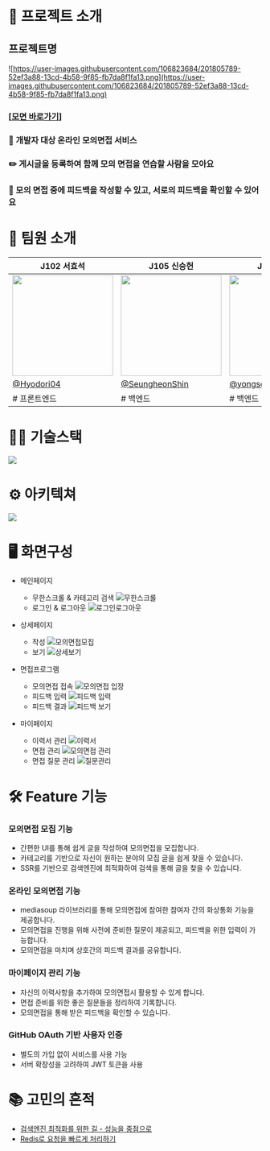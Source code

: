 # 📢 프로젝트 소개

## 프로젝트명
![https://user-images.githubusercontent.com/106823684/201805789-52ef3a88-13cd-4b58-9f85-fb7da8f1fa13.png](https://user-images.githubusercontent.com/106823684/201805789-52ef3a88-13cd-4b58-9f85-fb7da8f1fa13.png)

### [[모면 바로가기](https://www.momyeon.site/)]

### 🐬 개발자 대상 온라인 모의면접 서비스

### ✏️ 게시글을 등록하여 함께 모의 면접을 연습할 사람을 모아요

### 🌟 모의 면접 중에 피드백을 작성할 수 있고, 서로의 피드백을 확인할 수 있어요



# 🎤 팀원 소개

|J102 서효석|J105 신승헌|J206 최용석|J219 홍순규|
|------|---|---|---|
|<img src="https://user-images.githubusercontent.com/75475398/206685316-4d821791-e7c2-4ef6-b0e7-79b6cd2b2321.png" width="200" height="200"></img> | <img src="https://user-images.githubusercontent.com/75475398/206686138-c50b9db5-ef24-4b33-9d3d-307493a28b57.png" width="200" height="200"></img> | <img src="https://user-images.githubusercontent.com/75475398/206686616-809084ae-829a-4bd8-84c0-e5a1754c80dc.png" width="200" height="200"></img> | <img src="https://user-images.githubusercontent.com/75475398/206686724-38677f21-1bfa-44e2-ae76-4a8f0c46cc9f.gif" width="200" height="200"></img> |
|[@Hyodori04](https://github.com/Hyodori04)|[@SeungheonShin](https://github.com/SeungheonShin)|[@yongseok-dev](https://github.com/yongseok-dev)|[@kabosuMy3a](https://github.com/kabosumy3a)|
|# 프론트엔드|# 백엔드|# 백엔드|# 프론트엔드 ~|


# 👨‍💻 기술스택
![](https://user-images.githubusercontent.com/75475398/206688942-4bdeb940-0f89-419d-b1f1-f3329cd7933f.png)


# ⚙ 아키텍쳐
![](https://user-images.githubusercontent.com/106823684/206896037-4a9f94d7-b465-4d69-b0ed-04f63ea0c3f4.png)


# 🖥️ 화면구성


- 메인페이지
    - 무한스크롤 & 카테고리 검색
![무한스크롤](https://user-images.githubusercontent.com/106823684/208058829-6e2a6091-e522-4bda-8178-733c78bcb06a.gif)
    - 로그인 & 로그아웃
![로그인로그아웃](https://user-images.githubusercontent.com/106823684/208058872-22fdd4c1-08be-4ba3-8a5c-7dc6025a7132.gif)
- 상세페이지
    - 작성
![모의면접모집](https://user-images.githubusercontent.com/106823684/208059170-e5fc71c2-098d-4226-9e62-bbd8b22c68e5.gif)
    - 보기
![상세보기](https://user-images.githubusercontent.com/106823684/208059117-e7f9b63f-c5d2-4166-b2ff-e1be1e87d978.gif)
        
- 면접프로그램
    - 모의면접 접속
![모의면접 입장](https://user-images.githubusercontent.com/106823684/208059216-56665459-9e5a-40eb-ba70-2d76905c666a.gif)
    - 피드백 입력
![피드백 입력](https://user-images.githubusercontent.com/106823684/208059258-47698656-691b-436a-9a45-266fd26dd33b.gif)
    - 피드백 결과 
![피드백 보기](https://user-images.githubusercontent.com/106823684/208059324-e807a80f-b873-4bf7-8c0d-ec8a9f1f38b1.gif)
        
- 마이페이지
    - 이력서 관리
![이력서](https://user-images.githubusercontent.com/106823684/208059407-41b83b6b-72d8-4582-8bab-2abf0d1d46ad.gif)
    - 면접 관리
![모의면접 관리](https://user-images.githubusercontent.com/106823684/208059431-58b7f817-0bb7-40bd-9e1c-8922b83bf0d1.gif)
    - 면접 질문 관리
![질문관리](https://user-images.githubusercontent.com/106823684/208059473-10018c71-02de-458b-9ab6-aa205bb67ba7.gif)

# 🛠️ Feature 기능

### 모의면접 모집 기능

- 간편한 UI를 통해 쉽게 글을 작성하여 모의면접을 모집합니다.
- 카테고리를 기반으로 자신이 원하는 분야의 모집 글을 쉽게 찾을 수 있습니다.
- SSR를 기반으로 검색엔진에 최적화하여 검색을 통해 글을 찾을 수 있습니다.

### 온라인 모의면접 기능

- mediasoup 라이브러리를 통해 모의면접에 참여한 참여자 간의 화상통화 기능을 제공합니다.
- 모의면접을 진행을 위해 사전에 준비한 질문이 제공되고, 피드백을 위한 입력이 가능합니다.
- 모의면접을 마치며 상호간의 피드백 결과를 공유합니다.

### 마이페이지 관리 기능

- 자신의 이력사항을 추가하여 모의면접시 활용할 수 있게 합니다.
- 면접 준비를 위한 좋은 질문들을 정리하여 기록합니다.
- 모의면접을 통해 받은 피드백을 확인할 수 있습니다.

### GitHub OAuth 기반 사용자 인증

- 별도의 가입 없이 서비스를 사용 가능
- 서버 확장성을 고려하여 JWT 토큰을 사용

# 📚 고민의 흔적
- [검색엔진 최적화를 위한 길 - 성능을 중점으로](https://github.com/boostcampwm-2022/web23_MoMyeon/wiki/%EA%B2%80%EC%83%89%EC%97%94%EC%A7%84-%EC%B5%9C%EC%A0%81%ED%99%94%EB%A5%BC-%EC%9C%84%ED%95%9C-%EA%B8%B8:-%EC%84%B1%EB%8A%A5%EC%9D%84-%EC%A4%91%EC%A0%90%EC%9C%BC%EB%A1%9C)
- [Redis로 요청을 빠르게 처리하기](https://github.com/boostcampwm-2022/web23_MoMyeon/wiki/Redis%EB%A1%9C-%EC%9A%94%EC%B2%AD%EC%9D%84-%EB%B9%A0%EB%A5%B4%EA%B2%8C-%EC%B2%98%EB%A6%AC%ED%95%98%EA%B8%B0)
